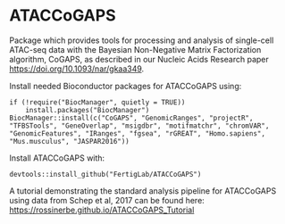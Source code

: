 # ATACCoGAPS

Package which provides tools for processing and analysis of single-cell ATAC-seq data with the Bayesian Non-Negative Matrix Factorization algorithm, CoGAPS, as described in our Nucleic Acids Research paper https://doi.org/10.1093/nar/gkaa349.

Install needed Bioconductor packages for ATACCoGAPS using:

```
if (!require("BiocManager", quietly = TRUE))
    install.packages("BiocManager")
BiocManager::install(c("CoGAPS", "GenomicRanges", "projectR", "TFBSTools", "GeneOverlap", "msigdbr", "motifmatchr", "chromVAR", "GenomicFeatures", "IRanges", "fgsea", "rGREAT", "Homo.sapiens", "Mus.musculus", "JASPAR2016"))
```

Install ATACCoGAPS with:

```
devtools::install_github("FertigLab/ATACCoGAPS")
```

A tutorial demonstrating the standard analysis pipeline for ATACCoGAPS using data from Schep et al, 2017 can be found here: https://rossinerbe.github.io/ATACCoGAPS_Tutorial
